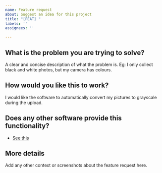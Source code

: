 ```yaml
---
name: Feature request
about: Suggest an idea for this project
title: "[FEAT] "
labels: ''
assignees: ''

---
```


## What is the problem you are trying to solve?
A clear and concise description of what the problem is. Eg: I only collect black and white photos, but my camera has colours.

## How would you like this to work?
I would like the software to automatically convert my pictures to grayscale during the upload.

## Does any other software provide this functionality?
- [See this](https://example.com)

## More details
Add any other context or screenshots about the feature request here.
